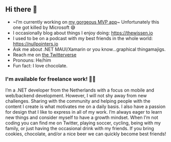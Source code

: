 ## Hi there 👋

- ~I’m currently working on [my gorgeous MVP app](https://www.github.com/sthewissen/mvp)~ Unfortunately this one got killed by Microsoft 😅
- I occasionally blog about things I enjoy doing: https://thewissen.io
- I used to be on a podcast with my best friends in the whole world: https://nullpointers.io
- Ask me about .NET MAUI/Xamarin or you know...graphical thingamajigs.
- Reach me on [the Twitterverse](https://twitter.com/devnl)
- Pronouns: He/him
- Fun fact: I love chocolate.

### I'm available for freelance work! 🧑‍💻
I’m a .NET developer from the Netherlands with a focus on mobile and web/backend development. However, I will not shy away from new challenges. Sharing with the community and helping people with the content I create is what motivates me on a daily basis. I also have a passion for design that I like to express in all of my work. I’m always eager to learn new things and consider myself to have a growth mindset. When I’m not coding you can find me on Twitter, playing soccer, cycling, being with my family, or just having the occasional drink with my friends. If you bring cookies, chocolate, and/or a nice beer we can quickly become best friends!
